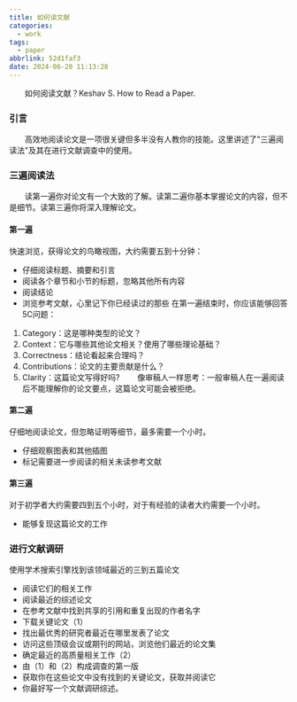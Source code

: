 ```yaml
---
title: 如何读文献
categories:
  - work
tags:
  - paper
abbrlink: 52d1faf3
date: 2024-06-20 11:13:28
---
```

&emsp;&emsp;如何阅读文献？Keshav S. How to Read a Paper.
<!--less-->

### 引言
&emsp;&emsp;高效地阅读论文是一项很关键但多半没有人教你的技能。这里讲述了"三遍阅读法"及其在进行文献调查中的使用。

### 三遍阅读法
&emsp;&emsp;读第一遍你对论文有一个大致的了解。读第二遍你基本掌握论文的内容，但不是细节。读第三遍你将深入理解论文。

#### 第一遍
快速浏览，获得论文的鸟瞰视图，大约需要五到十分钟：

- 仔细阅读标题、摘要和引言
- 阅读各个章节和小节的标题，忽略其他所有内容
- 阅读结论
- 浏览参考文献，心里记下你已经读过的那些
在第一遍结束时，你应该能够回答5C问题：

1. Category：这是哪种类型的论文？
2. Context：它与哪些其他论文相关？使用了哪些理论基础？
3. Correctness：结论看起来合理吗？
4. Contributions：论文的主要贡献是什么？
5. Clarity：这篇论文写得好吗?
&emsp;&emsp;像审稿人一样思考：一般审稿人在一遍阅读后不能理解你的论文要点，这篇论文可能会被拒绝。

#### 第二遍
仔细地阅读论文，但忽略证明等细节，最多需要一个小时。

- 仔细观察图表和其他插图
- 标记需要进一步阅读的相关未读参考文献

#### 第三遍
对于初学者大约需要四到五个小时，对于有经验的读者大约需要一个小时。

- 能够复现这篇论文的工作

### 进行文献调研
使用学术搜索引擎找到该领域最近的三到五篇论文

- 阅读它们的相关工作
- 阅读最近的综述论文
- 在参考文献中找到共享的引用和重复出现的作者名字
- 下载关键论文（1）
- 找出最优秀的研究者最近在哪里发表了论文
- 访问这些顶级会议或期刊的网站，浏览他们最近的论文集
- 确定最近的高质量相关工作（2）
- 由（1）和（2）构成调查的第一版
- 获取你在这些论文中没有找到的关键论文，获取并阅读它
- 你最好写一个文献调研综述。
